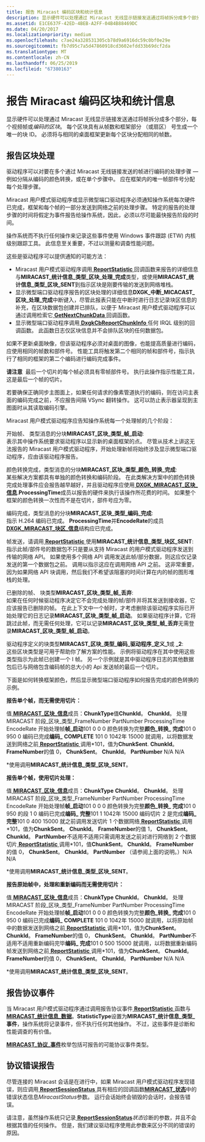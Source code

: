 ```yaml
---
title: 报告 Miracast 编码区块和统计信息
description: 显示硬件可以处理通过 Miracast 无线显示链接发送通过将帧拆分成多个部分，每个视频帧或编码的区块。
ms.assetid: E1CE637F-42ED-4BEB-A2FF-04B4B88469DC
ms.date: 04/20/2017
ms.localizationpriority: medium
ms.openlocfilehash: c7ae24a328531305cb78d9a6916dc59c0bf0e29e
ms.sourcegitcommit: fb7d95c7a5d47860918cd3602efdd33b69dcf2da
ms.translationtype: MT
ms.contentlocale: zh-CN
ms.lasthandoff: 06/25/2019
ms.locfileid: "67380163"
---
```

# <a name="reporting-miracast-encode-chunks-and-statistics"></a>报告 Miracast 编码区块和统计信息


显示硬件可以处理通过 Miracast 无线显示链接发送通过将帧拆分成多个部分，每个视频帧或*编码的区块*。 每个区块具有从帧数和框架部分 （或扇区） 号生成一个唯一的块 ID。 必须将与相同的桌面框架更新每个区块分配相同的帧数。

## <a name="span-idreportingchunkprocessingspanspan-idreportingchunkprocessingspanspan-idreportingchunkprocessingspanreporting-chunk-processing"></a><span id="Reporting_chunk_processing"></span><span id="reporting_chunk_processing"></span><span id="REPORTING_CHUNK_PROCESSING"></span>报告区块处理


驱动程序可以对要在多个通过 Miracast 无线链接发送的帧进行编码的处理步骤 — 例如分隔从编码的颜色转换，或在单个步骤中。 应在框架内的唯一帧部件号分配每个处理步骤。

Miracast 用户模式驱动程序或显示微型端口驱动程序必须通知操作系统每次硬件已完成，框架和每个帧的一部分发送到网络之前的处理步骤。 特定的报告的处理步骤的时间将假定为事件报告给操作系统，因此，必须以尽可能最快报告阶段的时间。

操作系统而不执行任何操作来记录这些事件使用 Windows 事件跟踪 (ETW) 内核级别跟踪工具。 此信息至关重要，不过以测量和调查性能问题。

这些是驱动程序可以提供通知的可能方法：

-   Miracast 用户模式驱动程序调用[ **ReportStatistic** ](https://docs.microsoft.com/windows-hardware/drivers/ddi/content/netdispumdddi/nc-netdispumdddi-pfn_report_statistic)回调函数来报告的详细信息与**MIRACAST\_统计信息\_类型\_区块\_处理\_完成**类型，或使用**MIRACAST\_统计信息\_类型\_区块\_SENT**到指示区块是刚要传输的发送到网络堆栈。
-   显示微型端口驱动程序报告的区块处理的详细信息**DXGK\_中断\_MICACAST\_区块\_处理\_完成**中断键入，尽管此报表只能在中断时进行日志记录块区信息的补充，在区块数据包创建并已排队，以便于 Miracast 用户模式驱动程序可以通过调用检索它[ **GetNextChunkData** ](https://docs.microsoft.com/windows-hardware/drivers/ddi/content/netdispumdddi/nc-netdispumdddi-pfn_get_next_chunk_data)回调函数。
-   显示微型端口驱动程序调用[ **DxgkCbReportChunkInfo** ](https://docs.microsoft.com/windows-hardware/drivers/ddi/content/dispmprt/nc-dispmprt-dxgkcb_miracast_report_chunk_info)任何 IRQL 级别的回调函数。 此函数日志仅区块信息并不会排队区块的任何数据包。

如果不更新桌面映像，但该驱动程序必须对桌面的图像，也能提高质量进行编码，应使用相同的帧数和部件号。 性能工具将触发第二个相同的帧和部件号，指示执行了相同的框架的第二个编码进行编码完成事件。

**请注意**  最后一个切片的每个帧必须具有零帧部件号。 执行此操作指示性能工具，这是最后一个帧的切片。

 

若要确保正确同步主图面上，如果任何请求的像素管道执行的编码，则在访问主表面的编码完成之前，不应报告间隔 VSync 翻转操作。 这可以防止表示器呈现到主图面时从其读取编码引擎。

Miracast 用户模式驱动程序应告知操作系统每一个处理帧的几个阶段：

<span id="Start_frame__chunk_type__MIRACAST_CHUNK_TYPE_FRAME_START_"></span><span id="start_frame__chunk_type__miracast_chunk_type_frame_start_"></span><span id="START_FRAME__CHUNK_TYPE__MIRACAST_CHUNK_TYPE_FRAME_START_"></span>开始帧、 类型消息的分块**MIRACAST\_区块\_类型\_帧\_启动**:  
表示其中操作系统要求驱动程序以显示新的桌面框架的点。 尽管从技术上讲这无法报告的 Miracast 用户模式驱动程序，开始处理新帧将始终涉及显示微型端口驱动程序，应由该驱动程序报告。

<span id="Color_convert_complete__chunk_type_MIRACAST_CHUNK_TYPE_COLOR_CONVERT_COMPLETE_"></span><span id="color_convert_complete__chunk_type_miracast_chunk_type_color_convert_complete_"></span><span id="COLOR_CONVERT_COMPLETE__CHUNK_TYPE_MIRACAST_CHUNK_TYPE_COLOR_CONVERT_COMPLETE_"></span>颜色转换完成，类型消息的分块**MIRACAST\_区块\_类型\_颜色\_转换\_完成**:  
某些解决方案都具有单独的颜色转换和编码阶段。 在此类解决方案中的颜色转换完成处理事件应会报告越早越好，并且驱动程序应使用[ **DXGK\_MIRACAST\_区块\_信息**](https://docs.microsoft.com/windows-hardware/drivers/ddi/content/d3dukmdt/ns-d3dukmdt-dxgk_miracast_chunk_info).**ProcessingTime**成员以报告的硬件来执行该操作所花费的时间。 如果整个框架的颜色转换一次性而不是在切片，部件号应为零。

<span id="Encode_complete__chunk_type_MIRACAST_CHUNK_TYPE_ENCODE_COMPLETE_"></span><span id="encode_complete__chunk_type_miracast_chunk_type_encode_complete_"></span><span id="ENCODE_COMPLETE__CHUNK_TYPE_MIRACAST_CHUNK_TYPE_ENCODE_COMPLETE_"></span>编码完成，类型消息的分块**MIRACAST\_区块\_类型\_编码\_完成**:  
指示 H.264 编码已完成。 **ProcessingTime**并**EncodeRate**的成员[ **DXGK\_MIRACAST\_块区\_信息**](https://docs.microsoft.com/windows-hardware/drivers/ddi/content/d3dukmdt/ns-d3dukmdt-dxgk_miracast_chunk_info)结构应已完成。

<span id="Frame_send__calling_ReportStatistic_using_MIRACAST_STATISTIC_TYPE_CHUNK_SENT_"></span><span id="frame_send__calling_reportstatistic_using_miracast_statistic_type_chunk_sent_"></span><span id="FRAME_SEND__CALLING_REPORTSTATISTIC_USING_MIRACAST_STATISTIC_TYPE_CHUNK_SENT_"></span>帧发送，请调用[ **ReportStatistic** ](https://docs.microsoft.com/windows-hardware/drivers/ddi/content/netdispumdddi/nc-netdispumdddi-pfn_report_statistic)使用**MIRACAST\_统计信息\_类型\_块区\_SENT**:  
指示此帧/部件号的数据包不只是要从支持 Miracast 的用户模式驱动程序发送到传输的网络 API。 如果使用多个网络 API 调用发送此帧/部分数据，则这应仅记录发送的第一个数据包之前。 调用以指示这应在调用网络 API 之前。 这非常重要，因为如果网络 API 块调用，然后我们不希望该阻塞的时间计算在内的帧的图形堆栈的处理。

<span id="Dropped_frame__chunk_type__MIRACAST_CHUNK_TYPE_FRAME_DROPPED_"></span><span id="dropped_frame__chunk_type__miracast_chunk_type_frame_dropped_"></span><span id="DROPPED_FRAME__CHUNK_TYPE__MIRACAST_CHUNK_TYPE_FRAME_DROPPED_"></span>已删除的帧、 块类型**MIRACAST\_区块\_类型\_帧\_丢弃**:  
如果在任何时候驱动程序决定它不会完成处理的帧/部件并将其发送到接收器，它应该报告已删除的帧。 在此上下文中一个帧时，才考虑删除该驱动程序实际已开始处理它的日志记录**MIRACAST\_区块\_类型\_帧\_启动**。 如果驱动程序计算，它将跳过此帧，而无需任何处理，它可以记录**MIRACAST\_区块\_类型\_帧\_丢弃**无需登录**MIRACAST\_区块\_类型\_帧\_启动**。

<span id="Driver_defined_chunk_type_MIRACAST_CHUNK_TYPE_ENCODE_DRIVER_DEFINED_1_or__2_"></span><span id="driver_defined_chunk_type_miracast_chunk_type_encode_driver_defined_1_or__2_"></span><span id="DRIVER_DEFINED_CHUNK_TYPE_MIRACAST_CHUNK_TYPE_ENCODE_DRIVER_DEFINED_1_OR__2_"></span>驱动程序定义的块类型**MIRACAST\_区块\_类型\_编码\_驱动程序\_定义\_1**或 **\_2**:  
这些区块类型是可用于帮助你了解方案的性能。 示例将驱动程序在其中使用这些类型指示为此帧已创建一个 I 帧。 另一个示例就是其中驱动程序日志的其他数据包后已与网络包含编码帧的总大小的 Api 发送帧的最后一个切片。

下面是如何转换框架颜色，然后显示微型端口驱动程序如何报告完成的颜色转换的示例。

**报告单个帧，而无需使用切片：**

值[ **MIRACAST\_区块\_信息**](https://docs.microsoft.com/windows-hardware/drivers/ddi/content/netdispumdddi/ns-netdispumdddi-miracast_chunk_info)成员：**ChunkType**值**ChunkId**。
**ChunkId**。
处理 MIRACAST 阶段\_区块\_类型\_FrameNumber PartNumber ProcessingTime EncodeRate 开始处理帧**帧\_启动**101 0 0 0 颜色转换为完整**颜色\_转换\_** **完成**101 0 950 0 编码已完成**编码\_** **COMPLETE** 101 0 1042年 15000 就调用，以将数据发送到网络之前[ **ReportStatistic** ](https://docs.microsoft.com/windows-hardware/drivers/ddi/content/netdispumdddi/nc-netdispumdddi-pfn_report_statistic)调用\*101，值为**ChunkSent**. **ChunkId**。 **FrameNumber**的值 0， **ChunkSent**。 **ChunkId**。 **PartNumber** N/A N/A
 

\*使用调用**MIRACAST\_统计信息\_类型\_区块\_SENT**。

**报告单个帧，使用切片处理：**

值[ **MIRACAST\_区块\_信息**](https://docs.microsoft.com/windows-hardware/drivers/ddi/content/netdispumdddi/ns-netdispumdddi-miracast_chunk_info)成员：**ChunkType**
**ChunkId**。
**ChunkId**。
处理 MIRACAST 阶段\_区块\_类型\_FrameNumber PartNumber ProcessingTime EncodeRate 开始处理帧**帧\_启动**101 0 0 0 颜色转换为完整**颜色\_转换\_** **完成**101 0 950 的段 1 0 编码已完成**编码\_** **完整**101 1 1042年 15000 编码切片 2 是完成**编码\_** **完整**101 0 400 15000 就之前调用发送切片 1 个数据网络[ **ReportStatistic** ](https://docs.microsoft.com/windows-hardware/drivers/ddi/content/netdispumdddi/nc-netdispumdddi-pfn_report_statistic)调用\*101，值为**ChunkSent**。 **ChunkId**。 **FrameNumber**的值 1， **ChunkSent**。 **ChunkId**。 **PartNumber**不适用不适用只需调用发送之前对进行网络到 2 个数据切片[ **ReportStatistic** ](https://docs.microsoft.com/windows-hardware/drivers/ddi/content/netdispumdddi/nc-netdispumdddi-pfn_report_statistic)调用\*101，值**ChunkSent**。 **ChunkId**。 **FrameNumber**的值 0， **ChunkSent**。 **ChunkId**。 **PartNumber** （请参阅上面的说明。）N/A N/A
 

\*使用调用**MIRACAST\_统计信息\_类型\_区块\_SENT**。

**报告原始帧中，处理和重新编码而无需使用切片：**

值[ **MIRACAST\_区块\_信息**](https://docs.microsoft.com/windows-hardware/drivers/ddi/content/netdispumdddi/ns-netdispumdddi-miracast_chunk_info)成员：**ChunkType**
**ChunkId**。
**ChunkId**。
处理 MIRACAST 阶段\_区块\_类型\_FrameNumber PartNumber ProcessingTime EncodeRate 开始处理帧**帧\_启动**101 0 0 0 颜色转换为完整**颜色\_转换\_** **完成**101 0 950 0 编码已完成**编码\_** **COMPLETE** 101 0 1042年 15000 就调用，以将原始帧中的数据发送到网络之前[ **ReportStatistic** ](https://docs.microsoft.com/windows-hardware/drivers/ddi/content/netdispumdddi/nc-netdispumdddi-pfn_report_statistic)调用\*101，值为**ChunkSent**。 **ChunkId**。 **FrameNumber**的值 0， **ChunkSent**。 **ChunkId**。 **PartNumber**不适用不适用重新编码完毕**编码\_** **完成**101 0 500 15000 就调用，以将数据重新编码帧发送到网络之前[ **ReportStatistic** ](https://docs.microsoft.com/windows-hardware/drivers/ddi/content/netdispumdddi/nc-netdispumdddi-pfn_report_statistic)调用\*101，值为**ChunkSent**。 **ChunkId**。 **FrameNumber**的值 0， **ChunkSent**。 **ChunkId**。 **PartNumber** N/A N/A
 

\*使用调用**MIRACAST\_统计信息\_类型\_区块\_SENT**。

## <a name="span-idreportingprotocoleventsspanspan-idreportingprotocoleventsspanspan-idreportingprotocoleventsspanreporting-protocol-events"></a><span id="Reporting_protocol_events"></span><span id="reporting_protocol_events"></span><span id="REPORTING_PROTOCOL_EVENTS"></span>报告协议事件


当 Miracast 用户模式驱动程序通过调用报告协议事件[ **ReportStatistic** ](https://docs.microsoft.com/windows-hardware/drivers/ddi/content/netdispumdddi/nc-netdispumdddi-pfn_report_statistic)函数与[ **MIRACAST\_统计信息\_数据**](https://docs.microsoft.com/windows-hardware/drivers/ddi/content/netdispumdddi/ns-netdispumdddi-miracast_statistic_data)。**StatisticType**设置为**MIRACAST\_统计信息\_类型\_事件**，操作系统将记录事件，但不执行任何其他操作。 不过，这些事件是诊断和性能调查的有价值。

[ **MIRACAST\_协议\_事件**](https://docs.microsoft.com/windows-hardware/drivers/ddi/content/netdispumdddi/ne-netdispumdddi-miracast_protocol_event)枚举包括可报告的可能协议事件类型。

## <a name="span-idreportingprotocolerrorsspanspan-idreportingprotocolerrorsspanspan-idreportingprotocolerrorsspanreporting-protocol-errors"></a><span id="Reporting_protocol_errors"></span><span id="reporting_protocol_errors"></span><span id="REPORTING_PROTOCOL_ERRORS"></span>协议错误报告


尽管连接的 Miracast 会话是在进行中，如果 Miracast 用户模式驱动程序发现错误，则应调用[ **ReportSessionStatus** ](https://docs.microsoft.com/windows-hardware/drivers/ddi/content/netdispumdddi/nc-netdispumdddi-pfn_report_session_status)具有相应的回调函数[**MIRACAST\_状态**](https://docs.microsoft.com/windows-hardware/drivers/ddi/content/netdispumdddi/ne-netdispumdddi-miracast_status)中的错误状态信息*MiracastStatus*参数。 运行会话始终会销毁的会话时，会报告错误。

请注意，虽然操作系统只记录[ **ReportSessionStatus**](https://docs.microsoft.com/windows-hardware/drivers/ddi/content/netdispumdddi/nc-netdispumdddi-pfn_report_session_status)*状态*诊断的参数，并且不会根据其值的任何操作。 但是，我们建议驱动程序使用此参数来区分不同的错误的原因。

 

 






